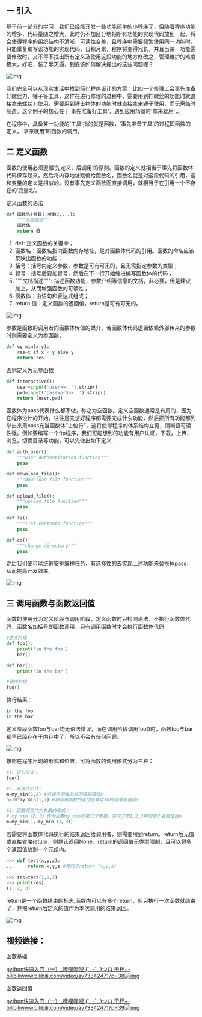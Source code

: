 ## 一 引入

 基于前一部分的学习，我们已经能开发一些功能简单的小程序了，但随着程序功能的增多，代码量随之增大，此时仍不加区分地把所有功能的实现代码放到一起，将会使得程序的组织结构不清晰，可读性变差，且程序中需要频繁使用同一功能时，只能重复编写该功能的实现代码，日积月累，程序将变得冗长，并且当某一功能需要修改时，又不得不找出所有定义及使用这段功能的地方修改之，管理维护的难度极大，好吧，装了半天逼，到底该如何解决提出的这些问题呢？

![img](https://pic1.zhimg.com/80/v2-9c9953bf70a721520e78add4ceeeb340_720w.jpg)

我们完全可以从现实生活中找到简化程序设计的方案：比如一个修理工会事先准备好螺丝刀、锤子等工具，这样在进行修理的过程中，需要用到拧螺丝的功能时就直接拿来螺丝刀使用，需要用到锤击物体的功能时就直接拿来锤子使用，而无需临时制造。这个例子的核心在于’事先准备好工具’，遇到应用场景时’拿来就用’，。

在程序中，具备某一功能的‘工具’指的就是函数，‘事先准备工具’的过程即函数的定义，‘拿来就用’即函数的调用。

## 二 定义函数

函数的使用必须遵循’先定义，后调用’的原则。函数的定义就相当于事先将函数体代码保存起来，然后将内存地址赋值给函数名，函数名就是对这段代码的引用，这和变量的定义是相似的。没有事先定义函数而直接调用，就相当于在引用一个不存在的’变量名’。

定义函数的语法

```python
def 函数名(参数1,参数2,...):
    """文档描述"""
    函数体
    return 值
```

1. def: 定义函数的关键字；
2. 函数名：函数名指向函数内存地址，是对函数体代码的引用。函数的命名应该反映出函数的功能；
3. 括号：括号内定义参数，参数是可有可无的，且无需指定参数的类型；
4. 冒号：括号后要加冒号，然后在下一行开始缩进编写函数体的代码；
5. """文档描述""": 描述函数功能，参数介绍等信息的文档，非必要，但是建议加上，从而增强函数的可读性；
6. 函数体：由语句和表达式组成；
7. return 值：定义函数的返回值，return是可有可无的。

![img](https://pic1.zhimg.com/80/v2-b6820acb8b8135a298d22c46d88dc078_720w.jpg)

参数是函数的调用者向函数体传值的媒介，若函数体代码逻辑依赖外部传来的参数时则需要定义为参函数，

```python
def my_min(x,y):
    res=x if x < y else y
    return res
```

否则定义为无参函数

```python
def interactive():
    user=input('user>>: ').strip()
    pwd=input('password>>: ').strip()
    return (user,pwd)
```

 函数体为pass代表什么都不做，称之为空函数。定义空函数通常是有用的，因为在程序设计的开始，往往是先想好程序都需要完成什么功能，然后把所有功能都列举出来用pass充当函数体“占位符”，这将使得程序的体系结构立见，清晰且可读性强。例如要编写一个ftp程序，我们可能想到的功能有用户认证，下载，上传，浏览，切换目录等功能，可以先做出如下定义：

```python
def auth_user():
    """user authentication function"""
    pass

def download_file():
    """download file function"""
    pass

def upload_file():
    """upload file function"""
    pass

def ls():
    """list contents function"""
    pass

def cd():
    """change directory"""
    pass
```

之后我们便可以统筹安排编程任务，有选择性的去实现上述功能来替换掉pass，从而提高开发效率。

![img](https://pic3.zhimg.com/80/v2-7eec3d29ee04903367255ddf4ba56fa2_720w.jpg)

## 三 调用函数与函数返回值

 函数的使用分为定义阶段与调用阶段，定义函数时只检测语法，不执行函数体代码，函数名加括号即函数调用，只有调用函数时才会执行函数体代码

```python
#定义阶段
def foo():
    print('in the foo')
    bar()

def bar():
    print('in the bar')

#调用阶段
foo()
```

执行结果：

```python
in the foo
in the bar
```

定义阶段函数foo与bar均无语法错误，而在调用阶段调用foo()时，函数foo与bar都早已经存在于内存中了，所以不会有任何问题。

![img](https://pic4.zhimg.com/80/v2-49571392a08c9cb0980b37d25890cf57_720w.jpg)

按照在程序出现的形式和位置，可将函数的调用形式分为三种：

```python
#1、语句形式：
foo()

#2、表达式形式：
m=my_min(1,2) #将调用函数的返回值赋值给x
n=10*my_min(1,2) #将调用函数的返回值乘以10的结果赋值给n

#3、函数调用作为参数的形式：
# my_min（2，3）作为函数my_min的第二个参数，实现了取1,2,3中的较小者赋值给m
m=my_min(1，my_min（2，3）)
```

若需要将函数体代码执行的结果返回给调用者，则需要用到return。return后无值或直接省略return，则默认返回None，return的返回值无类型限制，且可以将多个返回值放到一个元组内。

```python
>>> def test(x,y,z):
...     return x,y,z #等同于return (x,y,z)
... 
>>> res=test(1,2,3)
>>> print(res)
(1, 2, 3)
```

return是一个函数结束的标志,函数内可以有多个return，但只执行一次函数就结束了，并把return后定义的值作为本次调用的结果返回。

![img](https://pic3.zhimg.com/80/v2-46449ad493f48f4863cefab55f8da196_720w.jpg)

## 视频链接：

函数基础

[python快速入门（一）_哔哩哔哩 (゜-゜)つロ 干杯~-bilibiliwww.bilibili.com/video/av73342471?p=38![img](https://pic4.zhimg.com/v2-c64ada0dd06d0c57ed905be65d17acb7_180x120.jpg)](https://link.zhihu.com/?target=https%3A//www.bilibili.com/video/av73342471%3Fp%3D38)

函数返回值

[python快速入门（一）_哔哩哔哩 (゜-゜)つロ 干杯~-bilibiliwww.bilibili.com/video/av73342471?p=39![img](https://pic4.zhimg.com/v2-c64ada0dd06d0c57ed905be65d17acb7_180x120.jpg)](https://link.zhihu.com/?target=https%3A//www.bilibili.com/video/av73342471%3Fp%3D39)